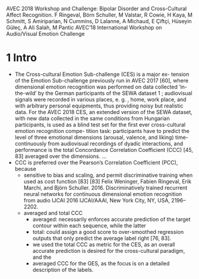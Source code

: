 AVEC 2018 Workshop and Challenge:
  Bipolar Disorder and Cross-Cultural Affect Recognition. 
F Ringeval, Börn Schuller, M Valstar, R Cowie, H Kaya, M Schmitt, S Amiriparian,
  N Cummins, D Lalanne, A Michaud, E Çiftçi, Hüseyin Güleç, A Ali Salah, M Pantic
AVEC’18 International Workshop on Audio/Visual Emotion Challenge

# 1 Intro

* The Cross-cultural Emotion Sub-challenge (CES) is a major ex- tension of the
  Emotion Sub-challenge previously run in AVEC 2017 [60], where dimensional
  emotion recognition was performed on data collected ‘in-the-wild’ by the
  German participants of the SEWA dataset 1 ; audiovisual signals were recorded
  in various places, e. g. , home, work place, and with arbitrary personal
  equipments, thus providing noisy but realistic data. For the AVEC 2018 CES, an
  extended version of the SEWA dataset, with new data collected in the same
  conditions from Hungarian participants, is used as a blind test set for the
  first ever cross-cultural emotion recognition compe- tition task: participants
  have to predict the level of three emotional dimensions (arousal, valence, and
  liking) time-continuously from audiovisual recordings of dyadic interactions,
  and performance is the total Concordance Correlation Coefficient (CCC) [45,
  83] averaged over the dimensions.
...
* CCC is preferred over the Pearson’s Correlation Coefficient (PCC), because
  * sensitive to bias and scaling, and 
    permit discriminative training when used as cost function [83]
    [83] Felix Weninger, Fabien Ringeval, Erik Marchi, and Björn Schuller. 2016.
    Discriminatively trained recurrent neural networks
      for continuous dimensional emotion recognition from audio
    IJCAI 2016
    IJCAI/AAAI, New York City, NY, USA, 2196–2202.
  * averaged and total CCC
    * averaged: necessarily enforces accurate prediction of the target contour
      within each sequence, while the latter 
    * total: could assign a good score to over-smoothed regression outputs that
      only predict the average label right [76, 83].
    * we used the total CCC as metric for the CES, as an overall accurate
      prediction is desired for the cross-cultural paradigm, and the 
    * averaged CCC for the GES, as the focus is on a detailed description of the
      labels.
